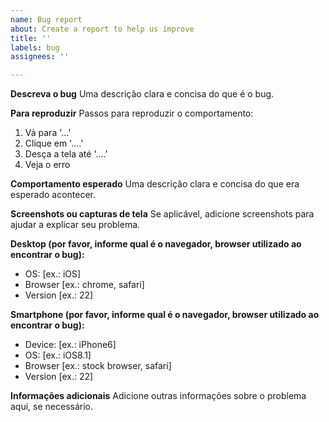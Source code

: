 ```yaml
---
name: Bug report
about: Create a report to help us improve
title: ''
labels: bug
assignees: ''

---
```


**Descreva o bug**
Uma descrição clara e concisa do que é o bug.

**Para reproduzir**
Passos para reproduzir o comportamento:
1. Vá para '...'
2. Clique em '....'
3. Desça a tela até '....'
4. Veja o erro

**Comportamento esperado**
Uma descrição clara e concisa do que era esperado acontecer.

**Screenshots ou capturas de tela**
Se aplicável, adicione screenshots para ajudar a explicar seu problema.

**Desktop (por favor, informe qual é o navegador, browser utilizado ao encontrar o bug):**
 - OS: [ex.: iOS]
 - Browser [ex.: chrome, safari]
 - Version [ex.: 22]

**Smartphone (por favor, informe qual é o navegador, browser utilizado ao encontrar o bug):**
 - Device: [ex.: iPhone6]
 - OS: [ex.: iOS8.1]
 - Browser [ex.: stock browser, safari]
 - Version [ex.: 22]

**Informações adicionais**
Adicione outras informações sobre o problema aqui, se necessário.
